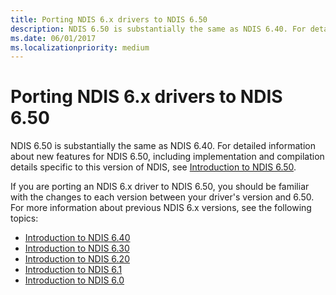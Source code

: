 ```yaml
---
title: Porting NDIS 6.x drivers to NDIS 6.50
description: NDIS 6.50 is substantially the same as NDIS 6.40. For detailed information about new features for NDIS 6.50, see Introduction to NDIS 6.50.
ms.date: 06/01/2017
ms.localizationpriority: medium
---
```


# Porting NDIS 6.x drivers to NDIS 6.50

NDIS 6.50 is substantially the same as NDIS 6.40. For detailed information about new features for NDIS 6.50, including implementation and compilation details specific to this version of NDIS, see [Introduction to NDIS 6.50](introduction-to-ndis-6-50.md).

If you are porting an NDIS 6.x driver to NDIS 6.50, you should be familiar with the changes to each version between your driver's version and 6.50. For more information about previous NDIS 6.x versions, see the following topics:

- [Introduction to NDIS 6.40](introduction-to-ndis-6-40.md)
- [Introduction to NDIS 6.30](introduction-to-ndis-6-30.md)
- [Introduction to NDIS 6.20](introduction-to-ndis-6-20.md)
- [Introduction to NDIS 6.1](introduction-to-ndis-6-1.md)
- [Introduction to NDIS 6.0](introduction-to-ndis-6-0.md)

